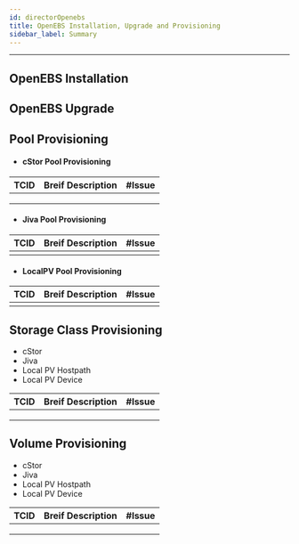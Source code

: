 ```yaml
---
id: directorOpenebs
title: OpenEBS Installation, Upgrade and Provisioning
sidebar_label: Summary
---
```

------

##  OpenEBS Installation
##  OpenEBS Upgrade
##  Pool Provisioning
- #### cStor Pool Provisioning 


| TCID | Breif Description | #Issue |
| ---- | ----------------- | ------ |
|      |                   |        |
|      |                   |        |
|      |                   |        |

- #### Jiva Pool Provisioning 


| TCID | Breif Description | #Issue |
| ---- | ----------------- | ------ |
|      |                   |        |

- #### LocalPV Pool Provisioning 


| TCID | Breif Description | #Issue |
| ---- | ----------------- | ------ |
|      |                   |        |

##  Storage Class Provisioning

- cStor
- Jiva
- Local PV Hostpath
- Local PV Device

| TCID | Breif Description | #Issue |
| ---- | ----------------- | ------ |
|      |                   |        |
|      |                   |        |
|      |                   |        |



##  Volume  Provisioning

- cStor
- Jiva
- Local PV Hostpath
- Local PV Device

| TCID | Breif Description | #Issue |
| ---- | ----------------- | ------ |
|      |                   |        |
|      |                   |        |
|      |                   |        |

